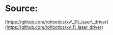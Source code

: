 # Source:

[https://github.com/rohbotics/xv\_11\_laser\_driver](https://github.com/rohbotics/xv_11_laser_driver)
